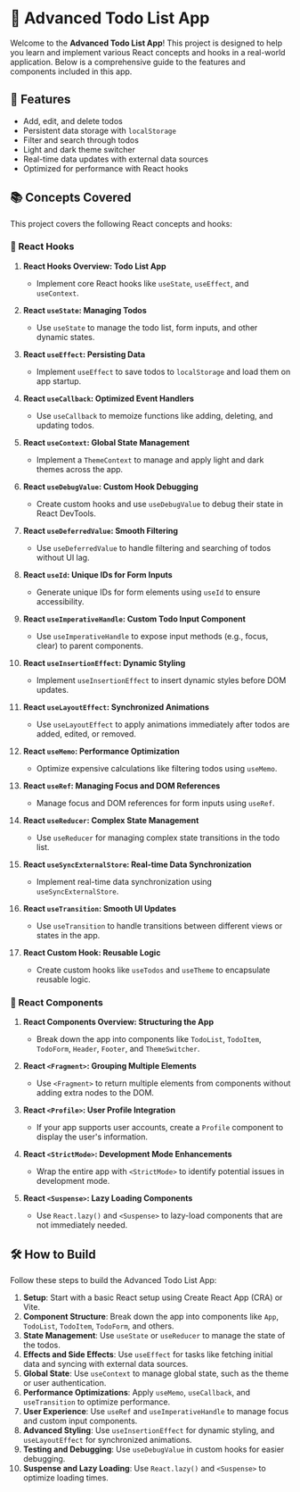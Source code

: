 # 📝 Advanced Todo List App

Welcome to the **Advanced Todo List App**! This project is designed to help you learn and implement various React concepts and hooks in a real-world application. Below is a comprehensive guide to the features and components included in this app.

## 🚀 Features

- Add, edit, and delete todos
- Persistent data storage with `localStorage`
- Filter and search through todos
- Light and dark theme switcher
- Real-time data updates with external data sources
- Optimized for performance with React hooks

## 📚 Concepts Covered

This project covers the following React concepts and hooks:

### 🎣 React Hooks

1. **React Hooks Overview: Todo List App**
   - Implement core React hooks like `useState`, `useEffect`, and `useContext`.

2. **React `useState`: Managing Todos**
   - Use `useState` to manage the todo list, form inputs, and other dynamic states.

3. **React `useEffect`: Persisting Data**
   - Implement `useEffect` to save todos to `localStorage` and load them on app startup.

4. **React `useCallback`: Optimized Event Handlers**
   - Use `useCallback` to memoize functions like adding, deleting, and updating todos.

5. **React `useContext`: Global State Management**
   - Implement a `ThemeContext` to manage and apply light and dark themes across the app.

6. **React `useDebugValue`: Custom Hook Debugging**
   - Create custom hooks and use `useDebugValue` to debug their state in React DevTools.

7. **React `useDeferredValue`: Smooth Filtering**
   - Use `useDeferredValue` to handle filtering and searching of todos without UI lag.

8. **React `useId`: Unique IDs for Form Inputs**
   - Generate unique IDs for form elements using `useId` to ensure accessibility.

9. **React `useImperativeHandle`: Custom Todo Input Component**
   - Use `useImperativeHandle` to expose input methods (e.g., focus, clear) to parent components.

10. **React `useInsertionEffect`: Dynamic Styling**
    - Implement `useInsertionEffect` to insert dynamic styles before DOM updates.

11. **React `useLayoutEffect`: Synchronized Animations**
    - Use `useLayoutEffect` to apply animations immediately after todos are added, edited, or removed.

12. **React `useMemo`: Performance Optimization**
    - Optimize expensive calculations like filtering todos using `useMemo`.

13. **React `useRef`: Managing Focus and DOM References**
    - Manage focus and DOM references for form inputs using `useRef`.

14. **React `useReducer`: Complex State Management**
    - Use `useReducer` for managing complex state transitions in the todo list.

15. **React `useSyncExternalStore`: Real-time Data Synchronization**
    - Implement real-time data synchronization using `useSyncExternalStore`.

16. **React `useTransition`: Smooth UI Updates**
    - Use `useTransition` to handle transitions between different views or states in the app.

17. **React Custom Hook: Reusable Logic**
    - Create custom hooks like `useTodos` and `useTheme` to encapsulate reusable logic.

### 🧩 React Components

1. **React Components Overview: Structuring the App**
    - Break down the app into components like `TodoList`, `TodoItem`, `TodoForm`, `Header`, `Footer`, and `ThemeSwitcher`.

2. **React `<Fragment>`: Grouping Multiple Elements**
    - Use `<Fragment>` to return multiple elements from components without adding extra nodes to the DOM.

3. **React `<Profile>`: User Profile Integration**
    - If your app supports user accounts, create a `Profile` component to display the user's information.

4. **React `<StrictMode>`: Development Mode Enhancements**
    - Wrap the entire app with `<StrictMode>` to identify potential issues in development mode.

5. **React `<Suspense>`: Lazy Loading Components**
    - Use `React.lazy()` and `<Suspense>` to lazy-load components that are not immediately needed.

## 🛠️ How to Build

Follow these steps to build the Advanced Todo List App:

1. **Setup**: Start with a basic React setup using Create React App (CRA) or Vite.
2. **Component Structure**: Break down the app into components like `App`, `TodoList`, `TodoItem`, `TodoForm`, and others.
3. **State Management**: Use `useState` or `useReducer` to manage the state of the todos.
4. **Effects and Side Effects**: Use `useEffect` for tasks like fetching initial data and syncing with external data sources.
5. **Global State**: Use `useContext` to manage global state, such as the theme or user authentication.
6. **Performance Optimizations**: Apply `useMemo`, `useCallback`, and `useTransition` to optimize performance.
7. **User Experience**: Use `useRef` and `useImperativeHandle` to manage focus and custom input components.
8. **Advanced Styling**: Use `useInsertionEffect` for dynamic styling, and `useLayoutEffect` for synchronized animations.
9. **Testing and Debugging**: Use `useDebugValue` in custom hooks for easier debugging.
10. **Suspense and Lazy Loading**: Use `React.lazy()` and `<Suspense>` to optimize loading times.
